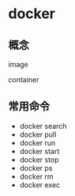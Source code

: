 # docker

## 概念

image

container

## 常用命令

- docker search
- docker pull
- docker run
- docker start
- docker stop
- docker ps
- docker rm
- docker exec
